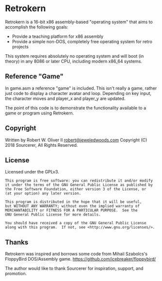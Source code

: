 Retrokern
=========

Retrokern is a 16-bit x86 assembly-based "operating system" that aims to accomplish the following goals:

* Provide a teaching platform for x86 assembly
* Provide a simple non-DOS, completely free operating system for retro projects

This system requires absolutely no operating system and will boot (in theory) in any 8086 or later CPU, including modern x86_64 systems.

Reference "Game"
----------------

In game.asm a reference "game" is included. This isn't really a game, rather just code to display a character avatar and loop. Depending on key input, the character moves and player_x and player_y are updated.

The point of this code is to demonstrate the functionality available to a game or program using Retrokern.

Copyright
---------

Written by Robert W. Oliver II <robert@jeweledwoods.com>
Copyright (C) 2018 Sourcerer, All Rights Reserved.

License
-------

Licensed under the GPLv3.

    This program is free software: you can redistribute it and/or modify
    it under the terms of the GNU General Public License as published by
    the Free Software Foundation, either version 3 of the License, or
    (at your option) any later version.

    This program is distributed in the hope that it will be useful,
    but WITHOUT ANY WARRANTY; without even the implied warranty of
    MERCHANTABILITY or FITNESS FOR A PARTICULAR PURPOSE.  See the
    GNU General Public License for more details.

    You should have received a copy of the GNU General Public License
    along with this program.  If not, see <http://www.gnu.org/licenses/>.

Thanks
------

Retrokern was inspired and borrows some code from Mihail Szabolcs's FloppyBird DOS/Assembly game.
https://github.com/icebreaker/floppybird/

The author would like to thank Sourcerer for inspiration, support, and promotion.
